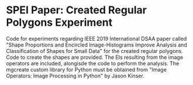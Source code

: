 # SPEI Paper: Created Regular Polygons Experiment
Code for experiments regarding IEEE 2019 International DSAA paper called "Shape Proportions and Encircled Image-Histograms Improve Analysis and Classification of Shapes for Small Data" for the created regular polygons.  Code to create the shapes are provided.  The EIs resulting from the image operators are included, alongisde the code to perform the analysis.  The mgcreate custom library for Python must be obtained from "Image Operators: Image Processing in Python" by Jason Kinser. 
